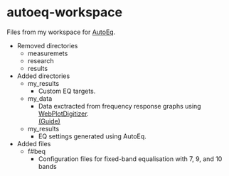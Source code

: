 # autoeq-workspace

Files from my workspace for [AutoEq](https://github.com/jaakkopasanen/AutoEq).

- Removed directories
  - measuremets
  - research
  - results
- Added directories
  - my_results
    - Custom EQ targets.
  - my_data
    - Data exctracted from frequency response graphs using [WebPlotDigitizer](https://apps.automeris.io/wpd/). </br>
    [(Guide)](https://medium.com/@jaakkopasanen/make-your-headphones-sound-supreme-1cbd567832a9)
  - my_results
    - EQ settings generated using AutoEq.
- Added files
  - f#beq
    - Configuration files for fixed-band equalisation with 7, 9, and 10 bands
